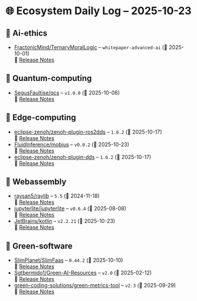 # 🌐 Ecosystem Daily Log – 2025-10-23

## 🔹 Ai-ethics
- [FractonicMind/TernaryMoralLogic](https://github.com/FractonicMind/TernaryMoralLogic/releases/tag/whitepaper-advanced-ai) – `whitepaper-advanced-ai` (📅 2025-10-01)  
  🔗 [Release Notes](https://github.com/FractonicMind/TernaryMoralLogic/releases/tag/whitepaper-advanced-ai)

## 🔹 Quantum-computing
- [SegusFaultise/qcs](https://github.com/SegusFaultise/qcs/releases/tag/v1.0.0) – `v1.0.0` (📅 2025-10-06)  
  🔗 [Release Notes](https://github.com/SegusFaultise/qcs/releases/tag/v1.0.0)

## 🔹 Edge-computing
- [eclipse-zenoh/zenoh-plugin-ros2dds](https://github.com/eclipse-zenoh/zenoh-plugin-ros2dds/releases/tag/1.6.2) – `1.6.2` (📅 2025-10-17)  
  🔗 [Release Notes](https://github.com/eclipse-zenoh/zenoh-plugin-ros2dds/releases/tag/1.6.2)
- [FluidInference/mobius](https://github.com/FluidInference/mobius/releases/tag/v0.0.2) – `v0.0.2` (📅 2025-10-23)  
  🔗 [Release Notes](https://github.com/FluidInference/mobius/releases/tag/v0.0.2)
- [eclipse-zenoh/zenoh-plugin-dds](https://github.com/eclipse-zenoh/zenoh-plugin-dds/releases/tag/1.6.2) – `1.6.2` (📅 2025-10-17)  
  🔗 [Release Notes](https://github.com/eclipse-zenoh/zenoh-plugin-dds/releases/tag/1.6.2)

## 🔹 Webassembly
- [raysan5/raylib](https://github.com/raysan5/raylib/releases/tag/5.5) – `5.5` (📅 2024-11-18)  
  🔗 [Release Notes](https://github.com/raysan5/raylib/releases/tag/5.5)
- [jupyterlite/jupyterlite](https://github.com/jupyterlite/jupyterlite/releases/tag/v0.6.4) – `v0.6.4` (📅 2025-08-08)  
  🔗 [Release Notes](https://github.com/jupyterlite/jupyterlite/releases/tag/v0.6.4)
- [JetBrains/kotlin](https://github.com/JetBrains/kotlin/releases/tag/v2.2.21) – `v2.2.21` (📅 2025-10-23)  
  🔗 [Release Notes](https://github.com/JetBrains/kotlin/releases/tag/v2.2.21)

## 🔹 Green-software
- [SlimPlanet/SlimFaas](https://github.com/SlimPlanet/SlimFaas/releases/tag/0.44.2) – `0.44.2` (📅 2025-10-10)  
  🔗 [Release Notes](https://github.com/SlimPlanet/SlimFaas/releases/tag/0.44.2)
- [Sgtbermido1/Green-AI-Resources](https://github.com/Sgtbermido1/Green-AI-Resources/releases/tag/v2.0) – `v2.0` (📅 2025-02-12)  
  🔗 [Release Notes](https://github.com/Sgtbermido1/Green-AI-Resources/releases/tag/v2.0)
- [green-coding-solutions/green-metrics-tool](https://github.com/green-coding-solutions/green-metrics-tool/releases/tag/v2.3) – `v2.3` (📅 2025-09-29)  
  🔗 [Release Notes](https://github.com/green-coding-solutions/green-metrics-tool/releases/tag/v2.3)